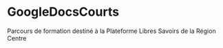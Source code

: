 # GoogleDocsCourts

Parcours de formation destiné à la Plateforme Libres Savoirs de la Région Centre
